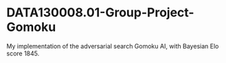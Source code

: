 # DATA130008.01-Group-Project-Gomoku
My implementation of the adversarial search Gomoku AI, with Bayesian Elo score 1845.
